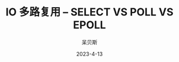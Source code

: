 ---
layout:     post
title:      IO 多路复用 – SELECT VS POLL VS EPOLL
date:       2023-4-13
author:     呆贝斯
header-img: img/post-bg-rwd.jpg
catalog: true
tags:
    - Django
---